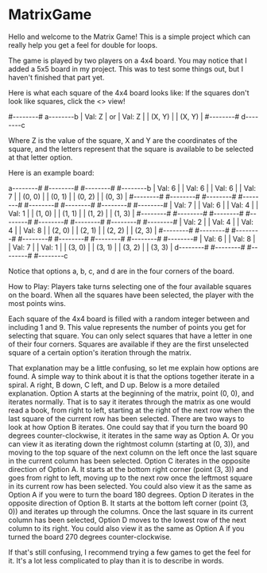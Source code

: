 # MatrixGame

Hello and welcome to the Matrix Game! This is a simple project which can really help you get a feel for double for loops.

The game is played by two players on a 4x4 board. You may notice that I added a 5x5 board in my project. This was to test some things out, but I haven't finished that part yet.

Here is what each square of the 4x4 board looks like: 
If the squares don't look like squares, click the <> view!

  #--------#      a--------b
  | Val: Z |  or  | Val: Z |
  | (X, Y) |      | (X, Y) |
  #--------#      d--------c

Where Z is the value of the square, X and Y are the coordinates of the square, and the letters represent that the square is available to be selected at that letter option.

Here is an example board:

  a--------# #--------# #--------# #--------b 
  | Val: 6 | | Val: 6 | | Val: 6 | | Val: 7 | 
  | (0, 0) | | (0, 1) | | (0, 2) | | (0, 3) | 
  #--------# #--------# #--------# #--------# 
  #--------# #--------# #--------# #--------# 
  | Val: 7 | | Val: 6 | | Val: 4 | | Val: 1 | 
  | (1, 0) | | (1, 1) | | (1, 2) | | (1, 3) | 
  #--------# #--------# #--------# #--------# 
  #--------# #--------# #--------# #--------# 
  | Val: 2 | | Val: 4 | | Val: 4 | | Val: 8 | 
  | (2, 0) | | (2, 1) | | (2, 2) | | (2, 3) | 
  #--------# #--------# #--------# #--------# 
  #--------# #--------# #--------# #--------# 
  | Val: 6 | | Val: 8 | | Val: 7 | | Val: 1 | 
  | (3, 0) | | (3, 1) | | (3, 2) | | (3, 3) | 
  d--------# #--------# #--------# #--------c 

Notice that options a, b, c, and d are in the four corners of the board.

How to Play:
Players take turns selecting one of the four available squares on the board. When all the squares have been selected, the player with the most points wins.

Each square of the 4x4 board is filled with a random integer between and including 1 and 9. This value represents the number of points you get for selecting that square. You can only select squares that have a letter in one of their four corners. Squares are available if they are the first unselected square of a certain option's iteration through the matrix.

That explanation may be a little confusing, so let me explain how options are found. 
A simple way to think about it is that the options together iterate in a spiral. A right, B down, C left, and D up. Below is a more detailed explanation.
  Option A starts at the beginning of the matrix, point (0, 0), and iterates normally. That is to say it iterates through the matrix as one would read a book, from right to left, starting at the right of the next row when the last square of the current row has been selected. 
  There are two ways to look at how Option B iterates. One could say that if you turn the board 90 degrees counter-clockwise, it iterates in the same way as Option A. Or you can view it as iterating down the rightmost column (starting at (0, 3)), and moving to the top square of the next column on the left once the last square in the current column has been selected. 
  Option C iterates in the opposite direction of Option A. It starts at the bottom right corner (point (3, 3)) and goes from right to left, moving up to the next row once the leftmost square in its current row has been selected. You could also view it as the same as Option A if you were to turn the board 180 degrees.
  Option D iterates in the opposite direction of Option B. It starts at the bottom left corner (point (3, 0)) and iterates up through the columns. Once the last square in its current column has been selected, Option D moves to the lowest row of the next column to its right. You could also view it as the same as Option A if you turned the board 270 degrees counter-clockwise.
  
If that's still confusing, I recommend trying a few games to get the feel for it. It's a lot less complicated to play than it is to describe in words. 
